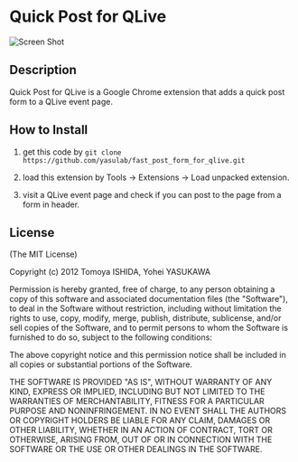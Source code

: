 # Quick Post for QLive

![Screen Shot](https://raw.github.com/yasulab/quick_post_for_qlive/master/images/ss.png)

## Description
Quick Post for QLive is a Google Chrome extension that adds a quick post form to a QLive event page.

## How to Install

1. get this code by `git clone https://github.com/yasulab/fast_post_form_for_qlive.git`

2. load this extension by Tools -> Extensions -> Load unpacked extension.

3. visit a QLive event page and check if you can post to the page from a form in header.

## License

(The MIT License)

Copyright (c) 2012 Tomoya ISHIDA, Yohei YASUKAWA

Permission is hereby granted, free of charge, to any person obtaining a copy of this software and associated documentation files (the "Software"), to deal in the Software without restriction, including without limitation the rights to use, copy, modify, merge, publish, distribute, sublicense, and/or sell copies of the Software, and to permit persons to whom the Software is furnished to do so, subject to the following conditions:

The above copyright notice and this permission notice shall be included in all copies or substantial portions of the Software.

THE SOFTWARE IS PROVIDED "AS IS", WITHOUT WARRANTY OF ANY KIND, EXPRESS OR IMPLIED, INCLUDING BUT NOT LIMITED TO THE WARRANTIES OF MERCHANTABILITY, FITNESS FOR A PARTICULAR PURPOSE AND NONINFRINGEMENT. IN NO EVENT SHALL THE AUTHORS OR COPYRIGHT HOLDERS BE LIABLE FOR ANY CLAIM, DAMAGES OR OTHER LIABILITY, WHETHER IN AN ACTION OF CONTRACT, TORT OR OTHERWISE, ARISING FROM, OUT OF OR IN CONNECTION WITH THE SOFTWARE OR THE USE OR OTHER DEALINGS IN THE SOFTWARE.
